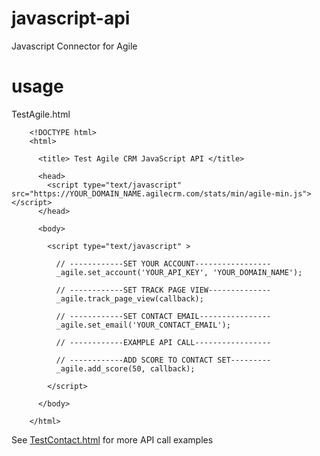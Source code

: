 # javascript-api
Javascript Connector for Agile

# usage
TestAgile.html

        <!DOCTYPE html>
        <html>
        
          <title> Test Agile CRM JavaScript API </title>
          
          <head>
            <script type="text/javascript" src="https://YOUR_DOMAIN_NAME.agilecrm.com/stats/min/agile-min.js"></script>
          </head>
          
          <body>
          
            <script type="text/javascript" >
        
              // ------------SET YOUR ACCOUNT-----------------
              _agile.set_account('YOUR_API_KEY', 'YOUR_DOMAIN_NAME');
        
              // ------------SET TRACK PAGE VIEW--------------
              _agile.track_page_view(callback);
        
              // ------------SET CONTACT EMAIL----------------
              _agile.set_email('YOUR_CONTACT_EMAIL');
        
              // ------------EXAMPLE API CALL-----------------
        
              // ------------ADD SCORE TO CONTACT SET---------
              _agile.add_score(50, callback);
        
            </script>
            
          </body>
          
        </html>

See [TestContact.html]() for more API call examples

